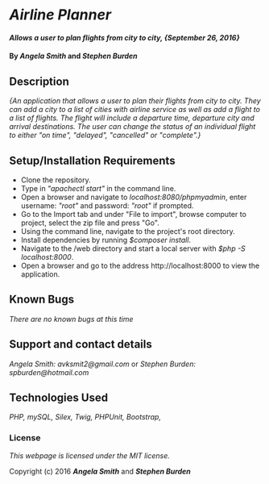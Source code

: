 # _Airline Planner_

#### _Allows a user to plan flights from city to city, {September 26, 2016}_

#### By _**Angela Smith**_ and _**Stephen Burden**_

## Description

_{An application that allows a user to plan their flights from city to city. They can add a city to a list of cities with airline service as well as add a flight to a list of flights. The flight will include a departure time, departure city and arrival destinations. The user can change the status of an individual flight to either "on time", "delayed", "cancelled" or "complete".}_

## Setup/Installation Requirements

* Clone the repository.
* Type in _"apachectl start"_ in the command line.
* Open a browser and navigate to _localhost:8080/phpmyadmin_, enter username: _"root"_ and password: _"root"_ if prompted.
* Go to the Import tab and under "File to import", browse computer to project, select the zip file and press "Go".
* Using the command line, navigate to the project's root directory.
* Install dependencies by running _$composer install_.
* Navigate to the /web directory and start a local server with _$php -S localhost:8000_.
* Open a browser and go to the address http://localhost:8000 to view the application.

## Known Bugs

_There are no known bugs at this time_

## Support and contact details

_Angela Smith: avksmit2@gmail.com_
or
_Stephen Burden: spburden@hotmail.com_

## Technologies Used

_PHP,
mySQL,
Silex,
Twig,
PHPUnit,
Bootstrap,_

### License

*This webpage is licensed under the MIT license.*

Copyright (c) 2016 **_Angela Smith_** and **_Stephen Burden_**
